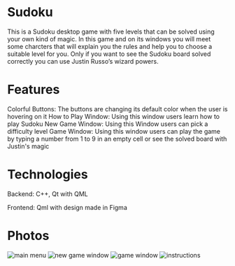 # Sudoku

This is a Sudoku desktop game with five levels that can be solved using your own kind of magic. 
In this game and on its windows you will meet some charcters that will explain you the rules and help you to choose a suitable level for you.
Only if you want to see the Sudoku board solved correctly you can use Justin Russo’s wizard powers.

# Features
Colorful Buttons: The buttons are changing its default color when the user is hovering on it
How to Play Window: Using this window users learn how to play Sudoku 
New Game Window: Using this Window users can pick a difficulty level
Game Window: Using this window users can play the game by typing a number from 1 to 9 in an empty cell or see the solved board with Justin's magic

# Technologies
Backend: C++, Qt with QML

Frontend: Qml with design made in Figma

# Photos
![main menu](https://github.com/AnaVoineag/Sudoku/assets/120953583/6a8b2303-03a4-4dee-9db1-bcfc72f29b60)
![new game window](https://github.com/AnaVoineag/Sudoku/assets/120953583/f82586a6-4185-49aa-94c0-6bd8831fcfa4)
![game window](https://github.com/AnaVoineag/Sudoku/assets/120953583/cc45a18b-5d27-49b4-8659-76d1c6a613b4)
![instructions](https://github.com/AnaVoineag/Sudoku/assets/120953583/e1ad9392-2097-464e-b9e0-1b6df29748f8)
